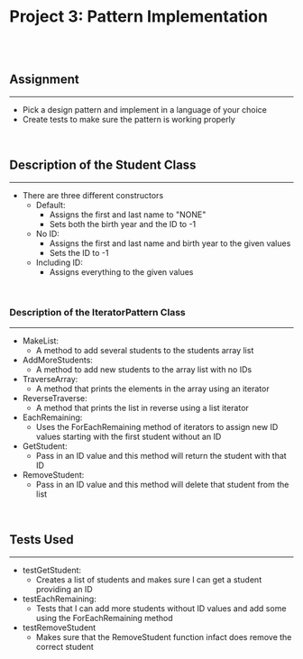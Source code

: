 # Project 3: Pattern Implementation

<br>
<br>

## Assignment
---
- Pick a design pattern and implement in a language of your choice
- Create tests to make sure the pattern is working properly

<br>

## Description of the Student Class
---
- There are three different constructors
  - Default:
    - Assigns the first and last name to "NONE"
    - Sets both the birth year and the ID to -1
  - No ID:
    - Assigns the first and last name and birth year to the given values
    - Sets the ID to -1
  - Including ID:
    - Assigns everything to the given values

<br>

### Description of the IteratorPattern Class
---
- MakeList:
  - A method to add several students to the students array list
- AddMoreStudents:
  - A method to add new students to the array list with no IDs
- TraverseArray:
  - A method that prints the elements in the array using an iterator
- ReverseTraverse:
  - A method that prints the list in reverse using a list iterator
- EachRemaining:
  - Uses the ForEachRemaining method of iterators to assign new ID values starting with the first student without an ID
- GetStudent:
  - Pass in an ID value and this method will return the student with that ID
- RemoveStudent:
  - Pass in an ID value and this method will delete that student from the list

<br>


## Tests Used
---
- testGetStudent:
  - Creates a list of students and makes sure I can get a student providing an ID
- testEachRemaining:
  - Tests that I can add more students without ID values and add some using the ForEachRemaining method
- testRemoveStudent
  - Makes sure that the RemoveStudent function infact does remove the correct student